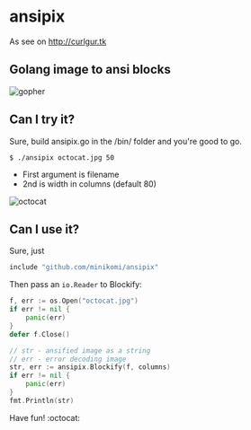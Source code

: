 # ansipix

As see on http://curlgur.tk


## Golang image to ansi blocks

![gopher](http://i.imgur.com/hYecglD.png)

## Can I try it? 

Sure, build ansipix.go in the /bin/ folder and you're good to go.

`$ ./ansipix octocat.jpg 50`

* First argument is filename
* 2nd is width in columns (default 80)

![octocat](http://i.imgur.com/t3cGshc.png)

## Can I use it?

Sure, just 

``` go
include "github.com/minikomi/ansipix"
```

Then pass an `io.Reader` to Blockify:

```go
f, err := os.Open("octocat.jpg")
if err != nil {
	panic(err)
}
defer f.Close()

// str - ansified image as a string
// err - error decoding image
str, err := ansipix.Blockify(f, columns)
if err != nil {
	panic(err)
}
fmt.Println(str)
```

Have fun! :octocat:
